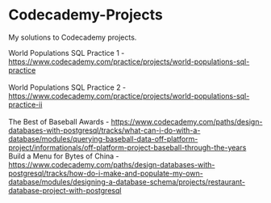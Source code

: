 # Codecademy-Projects
My solutions to Codecademy projects.

World Populations SQL Practice 1 - https://www.codecademy.com/practice/projects/world-populations-sql-practice <br/><br/>
World Populations SQL Practice 2 - https://www.codecademy.com/practice/projects/world-populations-sql-practice-ii<br/><br/>
The Best of Baseball Awards - https://www.codecademy.com/paths/design-databases-with-postgresql/tracks/what-can-i-do-with-a-database/modules/querying-baseball-data-off-platform-project/informationals/off-platform-project-baseball-through-the-years
Build a Menu for Bytes of China - https://www.codecademy.com/paths/design-databases-with-postgresql/tracks/how-do-i-make-and-populate-my-own-database/modules/designing-a-database-schema/projects/restaurant-database-project-with-postgresql
